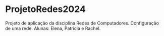 # ProjetoRedes2024
Projeto de aplicação da disciplina Redes de Computadores. Configuração de uma rede. Alunas: Elena, Patricia e Rachel.
